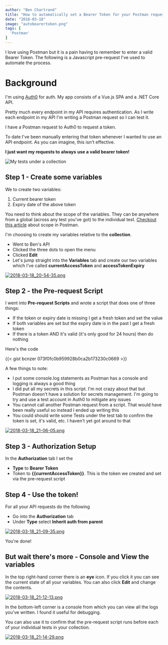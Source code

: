 ```yaml
---
author: "Ben Chartrand"
title: "How to automatically set a Bearer Token for your Postman requests"
date: "2018-03-18"
image: "autobearertoken.png"
tags: [
  'Postman'
]
---
```


I love using Postman but it is a pain having to remember to enter a valid Bearer Token. The following is a Javascript pre-request I've used to automate the process.

# Background

I'm using [Auth0](https://auth0.com/) for auth. My app consists of a Vue.js SPA and a .NET Core API.

Pretty much every endpoint in my API requires authentication. As I write each endpoint in my API I'm writing a Postman request so I can test it.

I have a Postman request to Auth0 to request a token.

To date I've been manually entering that token whenever I wanted to use an API endpoint. As you can imagine, this isn't effective.

**I just want my requests to** **always** **use a valid bearer token!**

![My tests under a collection](images/2018-03-18_20-45-41.png)

## Step 1 - Create some variables

We to create two variables:

1. Current bearer token
2. Expiry date of the above token

You need to think about the scope of the variables. They can be anywhere from a global (across any test you've got) to the individual test. [Checkout this article](https://www.getpostman.com/docs/v6/postman/environments_and_globals/variables) about scope in Postman.

I'm choosing to create my variables relative to the **collection**.

- Went to Ben's API
- Clicked the three dots to open the menu
- Clicked **Edit**
- Let's jump straight into the **Variables** tab and create our two variables which I've called **currentAccessToken** and **accessTokenExpiry**

[![2018-03-18_20-54-35.png](images/2018-03-18_20-54-35.png)](https://liftcodeplay.files.wordpress.com/2018/03/2018-03-18_20-54-35.png)

## Step 2 - the Pre-request Script

I went into **Pre-request Scripts** and wrote a script that does one of three things:

- If the token or expiry date is missing I get a fresh token and set the value
- If both variables are set but the expiry date is in the past I get a fresh token
- If there is a token AND it's valid (it's only good for 24 hours) then do nothing

Here's the code

{{< gist bcnzer 073f0fc0b959928b0ca2b173230c0669 >}}

A few things to note:

- I put some console.log statements as Postman has a console and logging is always a good thing
- I did put all my secrets in this script. I'm not crazy about that but Postman doesn't have a solution for secrets management. I'm going to try and use a test account in Auth0 to mitigate any issues
- You cannot call another Postman request from a script. That would have been really useful so instead I ended up writing this
- You could should write some Tests under the test tab to confirm the token is set, it's valid, etc. I haven't yet got around to that

[![2018-03-18_21-06-05.png](images/2018-03-18_21-06-05.png)](https://liftcodeplay.files.wordpress.com/2018/03/2018-03-18_21-06-05.png)

## Step 3 - Authorization Setup

In the **Authorization** tab I set the

- **Type** to **Bearer Token**
- Token to **{{currentAccessToken}}**. This is the token we created and set via the pre-request script

## Step 4 - Use the token!

For all your API requests do the following

- Go into the **Authorization** tab
- Under **Type** select **Inherit auth from parent**

[![2018-03-18_21-09-35.png](images/2018-03-18_21-09-35.png)](https://liftcodeplay.files.wordpress.com/2018/03/2018-03-18_21-09-35.png)

You're done!

## But wait there's more - Console and View the variables

In the top right-hand corner there is an **eye** icon. If you click it you can see the current state of all your variables. You can also click **Edit** and change the contents.

[![2018-03-18_21-12-13.png](images/2018-03-18_21-12-13.png)](https://liftcodeplay.files.wordpress.com/2018/03/2018-03-18_21-12-13.png)

In the bottom-left corner is a console from which you can view all the logs you've written. I found it useful for debugging.

You can also use it to confirm that the pre-request script runs before each of your individual tests in your collection.

[![2018-03-18_21-14-29.png](images/2018-03-18_21-14-29.png)](https://liftcodeplay.files.wordpress.com/2018/03/2018-03-18_21-14-29.png)
